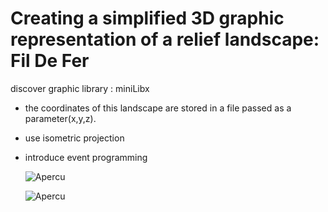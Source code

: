 # Creating a simplified 3D graphic representation of a relief landscape: Fil De Fer
discover graphic library : miniLibx 
- the coordinates of this landscape are stored in a file passed as a parameter(x,y,z).
- use isometric projection
- introduce event programming

  ![Apercu](https://github.com/souelgha/42_fdf/fdf1.png)

  ![Apercu](https://github.com/souelgha/42_fdf/fdf2.png)
